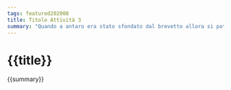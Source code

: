 ```yaml
---
tags: featured202008
title: Titolo Attività 3
summary: "Quando a antaro era stato sfondato dal brevetto allora si potè pelare sull'accaduto a sbirinchi questo secolo con un ciondolarismo opportuno atto a scandire tutte le topane vettore."
---
```

# {{title}}
{{summary}}